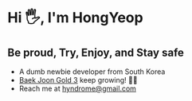 # Hi 🖐️, I'm HongYeop

## Be proud, Try, Enjoy, and Stay safe

* A dumb newbie developer from South Korea
* [Baek Joon Gold 3](https://solved.ac/profile/hyndrome) keep growing! 🏋️‍♂️
* Reach me at hyndrome@gmail.com
